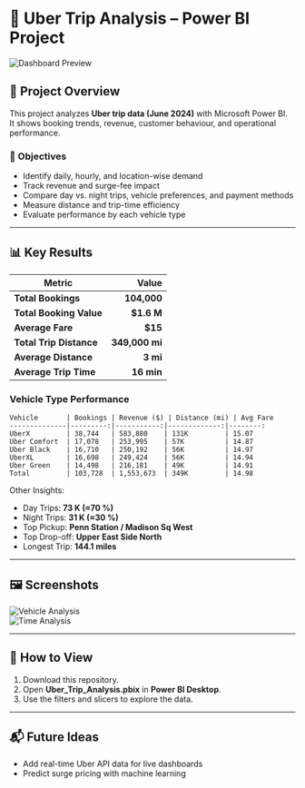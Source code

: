 # 🚖 Uber Trip Analysis – Power BI Project

![Dashboard Preview](screenshots/overview_dashboard.png)

## 📌 Project Overview
This project analyzes **Uber trip data (June 2024)** with Microsoft Power BI.  
It shows booking trends, revenue, customer behaviour, and operational performance.

### 🎯 Objectives
- Identify daily, hourly, and location-wise demand
- Track revenue and surge-fee impact
- Compare day vs. night trips, vehicle preferences, and payment methods
- Measure distance and trip-time efficiency
- Evaluate performance by each vehicle type

---

## 📊 Key Results

| Metric | Value |
|-------|------:|
| **Total Bookings** | **104,000** |
| **Total Booking Value** | **$1.6 M** |
| **Average Fare** | **$15** |
| **Total Trip Distance** | **349,000 mi** |
| **Average Distance** | **3 mi** |
| **Average Trip Time** | **16 min** |

### Vehicle Type Performance
```
Vehicle       | Bookings | Revenue ($) | Distance (mi) | Avg Fare
--------------|---------:|-----------:|-------------:|--------:
UberX         | 38,744   | 583,880    | 131K         | 15.07
Uber Comfort  | 17,078   | 253,995    | 57K          | 14.87
Uber Black    | 16,710   | 250,192    | 56K          | 14.97
UberXL        | 16,698   | 249,424    | 56K          | 14.94
Uber Green    | 14,498   | 216,181    | 49K          | 14.91
Total         | 103,728  | 1,553,673  | 349K         | 14.98
```

Other Insights:
* Day Trips: **73 K (≈70 %)**
* Night Trips: **31 K (≈30 %)**
* Top Pickup: **Penn Station / Madison Sq West**
* Top Drop-off: **Upper East Side North**
* Longest Trip: **144.1 miles**

---

## 🖼️ Screenshots
![Vehicle Analysis](screenshots/vehicle_analysis.png)  
![Time Analysis](screenshots/time_analysis.png)

---

## 🚀 How to View
1. Download this repository.
2. Open **Uber_Trip_Analysis.pbix** in **Power BI Desktop**.
3. Use the filters and slicers to explore the data.

---

## 📬 Future Ideas
* Add real-time Uber API data for live dashboards  
* Predict surge pricing with machine learning
